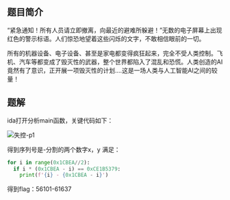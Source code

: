 ## 题目简介

“紧急通知！所有人员请立即撤离，向最近的避难所躲避！”无数的电子屏幕上出现红色的警示标语。人们惊恐地望着这些闪烁的文字，不敢相信眼前的一切。

所有的机器设备、电子设备、甚至是家电都变得疯狂起来，完全不受人类控制。飞机、汽车等都变成了毁灭性的武器，整个世界都陷入了混乱和恐慌。人类创造的AI竟然有了意识，正开展一项毁灭性的计划....这是一场人类与人工智能AI之间的较量！

## 题解

ida打开分析main函数，关键代码如下：

![失控-p1](/Users/stephend/Documents/go_pro/hidDetect/ctf/competitions/kctf2023/img/失控-p1.png)

得到序列号是-分割的两个数字x，y
满足：

```python
for i in range(0x1CBEA//2):
  if i * (0x1CBEA - i) == 0xCE1B5379:
    print(f'{i} - {0x1CBEA - i}')
```

得到flag：56101-61637